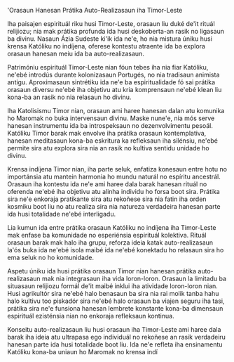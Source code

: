 'Orasaun Hanesan Prátika Auto-Realizasaun iha Timor-Leste

Iha paisajen espirituál riku husi Timor-Leste, orasaun liu duké de'it rituál relijiozu; nia mak prátika profunda ida husi deskoberta-an rasik no ligasaun ba divinu. Nasaun Ázia Sudeste ki'ik ida ne'e, ho nia mistura úniku husi krensa Katóliku no indíjena, oferese kontestu atraente ida ba explora orasaun hanesan meiu ida ba auto-realizasaun.

Patrimóniu espirituál Timor-Leste nian fóun tebes iha nia fiar Katóliku, ne'ebé introdús durante kolonizasaun Portugés, no nia tradisaun animista antigu. Aproximasaun sintrétiku ida ne'e ba espiritualidade fó sai prátika orasaun diversu ne'ebé iha objetivu atu kria komprensaun ne'ebé klean liu kona-ba an rasik no nia relasaun ho divinu.

Iha Katolisismu Timor nian, orasaun ami haree hanesan dalan atu komunika ho Maromak no buka intervensaun divinu. Maske nune'e, nia mós serve hanesan instrumentu ida ba introspeksaun no dezenvolvimentu pesoál. Katóliku Timor barak mak envolve iha prátika orasaun kontemplativa, hanesan meditasaun kona-ba eskritura ka refleksaun iha silénsiu, ne'ebé permite sira atu explora sira nia an rasik no kultiva sentidu unidade ho divinu.

Krensa indíjena Timor nian, iha parte seluk, enfatiza konesaun entre hotu no importánsia atu mantein harmonia ho mundu naturál no espíritu ancestrál. Orasaun iha kontestu ida ne'e ami haree dala barak hanesan rituál no oferenda ne'ebé iha objetivu atu alinha individu ho forsa boot sira. Prátika sira ne'e enkoraja pratikante sira atu rekoñese sira nia fatin iha orden kosmiku boot liu no atu realiza sira nia natureza verdadeira hanesan parte ida husi totalidade ne'ebé interligadu.

Lia kumun ida entre prátika orasaun Katóliku no indíjena iha Timor-Leste mak enfase ba komunidade no esperiénsia espirituál kolektiva. Rituál orasaun barak mak halo iha grupu, reforza ideia katak auto-realizasaun la'ós buka ida ne'ebé isola maibé ida ne'ebé konektadu ho relasaun sira ho ema seluk no ho komunidade.

Aspetu úniku ida husi prátika orasaun Timor nian hanesan prátika auto-realizasaun mak nia integrasaun iha vida loron-loron. Orasaun la limitadu ba situasaun relijiozu formál de'it maibé inklui iha atividade loron-loron nian. Husi agrikultór sira ne'ebé halo benasaun ba sira nia rai molik tanba hahu halo kultivu too piskadór sira ne'ebé halo orasaun ba viajen seguru iha tasi, prátika sira ne'e funsiona hanesan lembrete konstante kona-ba dimensaun espirituál ezisténsia nian no enkoraja refleksaun kontinua.

Konseitu auto-realizasaun liu husi orasaun iha Timor-Leste ami haree dala barak iha ideia atu ultrapasa ego individuál no rekoñese an rasik verdadeiru hanesan parte ida husi totalidade boot liu. Ida ne'e refleta iha ensinamentu Katóliku kona-ba uniaun ho Maromak no krensa indí